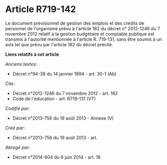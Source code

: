 # Article R719-142

Le document prévisionnel de gestion des emplois et des crédits de personnel de l'organisme prévu à l'article 182 du décret n°
2012-1246 du 7 novembre 2012 relatif à la gestion budgétaire et comptable publique est transmis à l'autorité mentionnée à
l'article R. 719-131, sans être soumis à un avis tel que prévu par l'article 182 du décret précité.

**Liens relatifs à cet article**

_Anciens textes_:

  - Décret n°94-39 du 14 janvier 1994 - art. 30-1 (Ab)

_Cite_:

  - Décret n°2012-1246 du 7 novembre 2012 - art. 182
  - Code de l'éducation - art. R719-131 (VT)

_Codifié par_:

  - Décret n°2013-756 du 19 août 2013 -  Annexe (V)

_Créé par_:

  - Décret n°2013-756 du 19 août 2013 - art.

_Abrogé par_:

  - Décret n°2014-604 du 6 juin 2014 - art. 16
